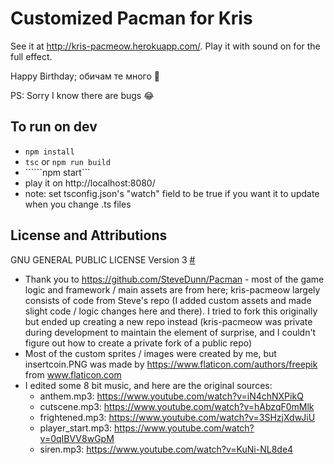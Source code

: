 ﻿# Customized Pacman for Kris
 
 See it at http://kris-pacmeow.herokuapp.com/. Play it with sound on for the full effect.
 
Happy Birthday; обичам те много 🥰

PS: Sorry I know there are bugs 😂

## To run on dev
- ```npm install```
- ```tsc``` or ```npm run build```
- ``````npm start```
- play it on http://localhost:8080/
- note: set tsconfig.json's "watch" field to be true if you want it to update when you change .ts files


## License and Attributions
GNU GENERAL PUBLIC LICENSE Version 3 [#](LICENSE.txt)

- Thank you to https://github.com/SteveDunn/Pacman - most of the game logic and framework / main assets are from here; kris-pacmeow largely consists of code from Steve's repo (I added custom assets and made slight code / logic changes here and there). I tried to fork this originally but ended up creating a new repo instead (kris-pacmeow was private during development to maintain the element of surprise, and I couldn't figure out how to create a private fork of a public repo)
- Most of the custom sprites / images were created by me, but insertcoin.PNG was made by https://www.flaticon.com/authors/freepik from www.flaticon.com
- I edited some 8 bit music, and here are the original sources:
    - anthem.mp3: https://www.youtube.com/watch?v=iN4chNXPikQ
    - cutscene.mp3: https://www.youtube.com/watch?v=hAbzqF0mMlk
    - frightened.mp3: https://www.youtube.com/watch?v=3SHzjXdwJiU
    - player_start.mp3: https://www.youtube.com/watch?v=0qIBVV8wGpM
    - siren.mp3: https://www.youtube.com/watch?v=KuNi-NL8de4
